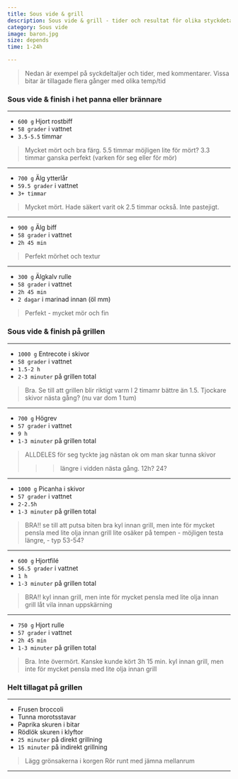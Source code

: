 ```yaml
---
title: Sous vide & grill 
description: Sous vide & grill - tider och resultat för olika styckdetaljer och kött
category: Sous vide
image: baron.jpg
size: depends
time: 1-24h

---
```

> Nedan är exempel på syckdeltaljer och tider, med kommentarer. Vissa bitar är tillagade flera gånger med olika temp/tid

### Sous vide & finish i het panna eller brännare

---

* `600 g` Hjort rostbiff 
* `58 grader` i vattnet
* `3.5-5.5` timmar

> Mycket mört och bra färg. 
> 5.5 timmar möjligen lite för mört? 
> 3.3 timmar ganska perfekt (varken för seg eller för mör)

---

* `700 g` Älg ytterlår 
* `59.5 grader` i vattnet
* `3+ timmar`

> Mycket mört. 
> Hade säkert varit ok 2.5 timmar också. 
> Inte pastejigt.

---

* `900 g` Älg biff 
* `58 grader` i vattnet
* `2h 45 min`

> Perfekt mörhet och textur

---

* `300 g` Älgkalv rulle 
* `58 grader` i vattnet
* `2h 45 min`
* `2 dagar` i marinad innan (öl mm)

> Perfekt - mycket mör och fin


### Sous vide & finish på grillen

---

* `1000 g` Entrecote i skivor 
* `58 grader` i vattnet
* `1.5-2 h`
* `2-3 minuter` på grillen total

> Bra. 
> Se till att grillen blir riktigt varm l
> 2 timamr bättre än 1.5. 
> Tjockare skivor nästa gång? (nu var dom 1 tum)

---

* `700 g` Högrev 
* `57 grader` i vattnet
* `9 h`
* `1-3 minuter` på grillen total

> ALLDELES för seg tyckte jag
> nästan ok om man skar tunna skivor
>>> längre i vidden nästa gång. 12h? 24?

---

* `1000 g` Picanha i skivor 
* `57 grader` i vattnet
* `2-2.5h`
* `1-3 minuter` på grillen total

> BRA!!
> se till att putsa biten bra
> kyl innan grill, men inte för mycket
> pensla med lite olja innan grill
> lite osäker på tempen - möjligen testa längre, - typ 53-54?

---

* `600 g` Hjortfilé 
* `56.5 grader` i vattnet
* `1 h`
* `1-3 minuter` på grillen total
> BRA!!
> kyl innan grill, men inte för mycket
> pensla med lite olja innan grill
> låt vila innan uppskärning

---

* `750 g` Hjort rulle
* `57 grader` i vattnet
* `2h 45 min`
* `1-3 minuter` på grillen total

> Bra. Inte övermört. Kanske kunde kört 3h 15 min.
> kyl innan grill, men inte för mycket
> pensla med lite olja innan grill

### Helt tillagat på grillen

---

* Frusen broccoli
* Tunna morotsstavar
* Paprika skuren i bitar
* Rödlök skuren i klyftor
* `25 minuter` på direkt grillning
* `15 minuter` på indirekt grillning

> Lägg grönsakerna i korgen
> Rör runt med jämna mellanrum

---



